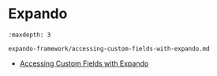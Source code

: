 # Expando

```{toctree}
:maxdepth: 3

expando-framework/accessing-custom-fields-with-expando.md
```

- [Accessing Custom Fields with Expando](./expando-framework/accessing-custom-fields-with-expando.md)